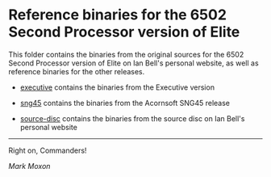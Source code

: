 # Reference binaries for the 6502 Second Processor version of Elite

This folder contains the binaries from the original sources for the 6502 Second Processor version of Elite on Ian Bell's personal website, as well as reference binaries for the other releases.

* [executive](executive) contains the binaries from the Executive version

* [sng45](sng45) contains the binaries from the Acornsoft SNG45 release

* [source-disc](source-disc) contains the binaries from the source disc on Ian Bell's personal website

---

Right on, Commanders!

_Mark Moxon_